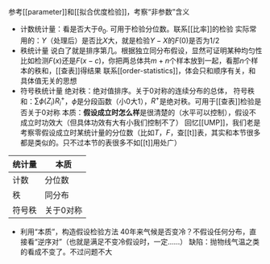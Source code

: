 参考[[parameter]]和[[拟合优度检验]]，考察“非参数”含义
- 计数统计量：看是否大于$\theta_0$. 可用于检验分位数。联系[[比率]]的检验
实际常用的：$Y$（处理后）是否比$X$大，就是检验$Y-X$的$F(0)$是否为$1/2$
- 秩统计量
说白了就是排序第几。根据独立同分布假设，显然可证明某种均匀性
比如检测$F(x)$还是$F(x-c)$，你把两总体共$m+n$个样本放到一起，看那$n$个样本的秩和，[[查表]]得结果
联系[[order-statistics]]，体会只和顺序有关，和具体值无关的思想
- 符号秩统计量
绝对秩：绝对值排序。关于0对称的连续分布的总体，
符号秩和：$\sum \phi(Z_i)R_i^+$，$\phi$是分段函数（小0大1），$R^+$是绝对秩。可用于[[查表]]检验是否关于0对称
本质：**假设成立时怎么样**是很清楚的（水平可以控制），假设不成立时功效大（但具体功效有大有小我们控制不了）
回忆[[UMP]]，我们老是考察零假设成立时某统计量的分位数（比如$T$，$F$，查[[t]]表，其实和本节很多都是类似的。只不过本节的表很多不如[[t]]用处广）

|统计量|本质|
|-|-|
|计数|分位数|
|秩|同分布|
|符号秩|关于0对称|
- 利用“本质”，构造假设检验方法
40年来气候是否变冷？不假设任何分布，直接看“逆序对”（也就是满足不变冷假设时，一定……）
缺陷：抛物线气温之类的看成不变了。不过问题不大